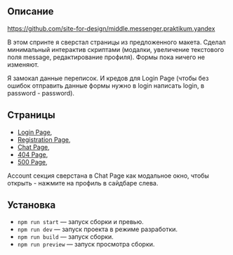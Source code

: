 ## Описание

https://github.com/site-for-design/middle.messenger.praktikum.yandex

В этом спринте я сверстал страницы из предложенного макета. Сделал минимальный интерактив скриптами (модалки, увеличение текстового поля message, редактирование профиля). Формы пока ничего не изменяют.

Я замокал данные переписок. И кредов для Login Page (чтобы без ошибок отправить данные формы нужно в login написать login, в password - password).

## Страницы

- [Login Page](https://yaproject2.netlify.app),
- [Registration Page](https://yaproject2.netlify.app/registration),
- [Chat Page](https://yaproject2.netlify.app/chat),
- [404 Page](https://yaproject2.netlify.app/smth),
- [500 Page](https://yaproject2.netlify.app/500),

Account секция сверстана в Chat Page как модальное окно, чтобы открыть - нажмите на профиль в сайдбаре слева.

## Установка

- `npm run start` — запуск сборки и превью.
- `npm run dev` — запуск проекта в режиме разработки.
- `npm run build` — запуск сборки.
- `npm run preview` — запуск просмотра сборки.
